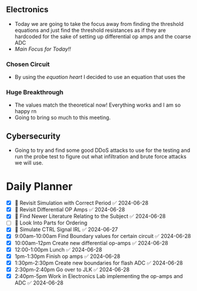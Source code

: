 
## Electronics
- Today we are going to take the focus away from finding the threshold equations and just find the threshold resistances as if they are hardcoded for the sake of setting up differential op amps and the coarse ADC
- *Main Focus for Today!!*

### Chosen Circuit
- By using the *equation heart* I decided to use an equation that uses the 

### Huge Breakthrough
- The values match the theoretical now! Everything works and I am so happy rn
- Going to bring so much to this meeting. 
## Cybersecurity
- Going to try and find some good DDoS attacks to use for the testing and run the probe test to figure out what infiltration and brute force attacks we will use.

# Daily Planner
- [x] 📅 Revisit Simulation with Correct Period ✅ 2024-06-28
- [x] 📅 Revisit Differential OP Amps ✅ 2024-06-28
- [x] 📅 Find Newer Literature Relating to the Subject ✅ 2024-06-28
- [ ] 📅 Look Into Parts for Ordering 
- [x] 📅 Simulate CTRL Signal IRL ✅ 2024-06-27
- [x] 9:00am-10:00am Find Boundary values for certain circuit ✅ 2024-06-28
- [x] 10:00am-12pm Create new differential op-amps ✅ 2024-06-28
- [x] 12:00-1:00pm Lunch ✅ 2024-06-28
- [x] 1pm-1:30pm Finish op amps ✅ 2024-06-28
- [x] 1:30pm-2:30pm Create new boundaries for flash ADC ✅ 2024-06-28
- [x] 2:30pm-2:40pm Go over to JLK ✅ 2024-06-28
- [x] 2:40pm-5pm Work in Electronics Lab implementing the op-amps and ADC ✅ 2024-06-28